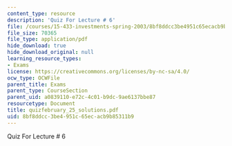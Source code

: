 ```yaml
---
content_type: resource
description: 'Quiz For Lecture # 6'
file: /courses/15-433-investments-spring-2003/8bf8ddcc3be4951c65ecacb9b85311b9_quizfebruary_25_solutions.pdf
file_size: 70365
file_type: application/pdf
hide_download: true
hide_download_original: null
learning_resource_types:
- Exams
license: https://creativecommons.org/licenses/by-nc-sa/4.0/
ocw_type: OCWFile
parent_title: Exams
parent_type: CourseSection
parent_uid: a0839110-e72c-4c01-b9dc-9ae6137bbe87
resourcetype: Document
title: quizfebruary_25_solutions.pdf
uid: 8bf8ddcc-3be4-951c-65ec-acb9b85311b9
---
```

Quiz For Lecture # 6